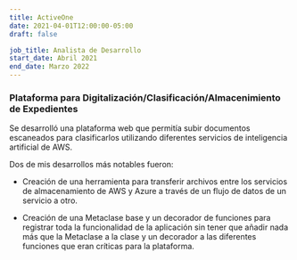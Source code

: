 ```yaml
---
title: ActiveOne
date: 2021-04-01T12:00:00-05:00
draft: false

job_title: Analista de Desarrollo
start_date: Abril 2021
end_date: Marzo 2022
---
```


### Plataforma para Digitalización/Clasificación/Almacenimiento de Expedientes

Se desarrolló una plataforma web que permitía subir documentos escaneados para
clasificarlos utilizando diferentes servicios de inteligencia artificial de
AWS.

Dos de mis desarrollos más notables fueron:

- Creación de una herramienta para transferir archivos entre los servicios de
almacenamiento de AWS y Azure a través de un flujo de datos de un servicio a
otro.

- Creación de una Metaclase base y un decorador de funciones para registrar
toda la funcionalidad de la aplicación sin tener que añadir nada más que la
Metaclase a la clase y un decorador a las diferentes funciones que eran
críticas para la plataforma.
